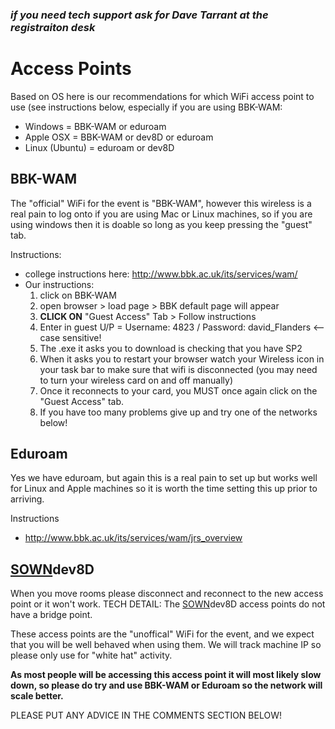 ### _if you need tech support ask for Dave Tarrant at the registraiton desk_ ###


# Access Points #

Based on OS here is our recommendations for which WiFi access point to use (see instructions below, especially if you are using BBK-WAM:
  * Windows = BBK-WAM or eduroam
  * Apple OSX = BBK-WAM or dev8D or eduroam
  * Linux (Ubuntu) = eduroam or dev8D

## BBK-WAM ##
The "official" WiFi for the event is "BBK-WAM", however this wireless is a real pain to log onto if you are using Mac or Linux machines, so if you are using windows then it is doable so long as you keep pressing the "guest" tab.

Instructions:
  * college instructions here: http://www.bbk.ac.uk/its/services/wam/
  * Our instructions:
    1. click on BBK-WAM
    1. open browser > load page > BBK default page will appear
    1. **CLICK ON** "Guest Access" Tab > Follow instructions
    1. Enter in guest U/P = Username: 4823 / Password: david\_Flanders <--case sensitive!
    1. The .exe it asks you to download is checking that you have SP2
    1. When it asks you to restart your browser watch your Wireless icon in your task bar to make sure that wifi is disconnected (you may need to turn your wireless card on and off manually)
    1. Once it reconnects to your card, you MUST once again click on the "Guest Access" tab.
    1. If you have too many problems give up and try one of the networks below!

## Eduroam ##
Yes we have eduroam, but again this is a real pain to set up but works well for Linux and Apple machines so it is worth the time setting this up prior to arriving.

Instructions
  * http://www.bbk.ac.uk/its/services/wam/jrs_overview


## [SOWN](SOWN.md)dev8D ##
When you move rooms please disconnect and reconnect to the new access point or it won't work. TECH DETAIL: The [SOWN](SOWN.md)dev8D access points do not have a bridge point.

These access points are the "unoffical" WiFi for the event, and we expect that you will be well behaved when using them.  We will track machine IP so please only use for "white hat" activity.

**As most people will be accessing this access point it will most likely slow down, so please do try and use BBK-WAM or Eduroam so the network will scale better.**

PLEASE PUT ANY ADVICE IN THE COMMENTS SECTION BELOW!
